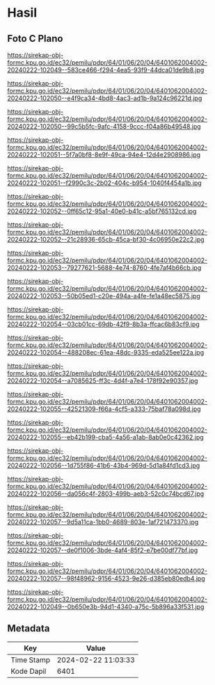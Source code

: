 # Hasil

## Foto C Plano

https://sirekap-obj-formc.kpu.go.id/ec32/pemilu/pdpr/64/01/06/20/04/6401062004002-20240222-102049--583ce466-f294-4ea5-93f9-44dca01de9b8.jpg

https://sirekap-obj-formc.kpu.go.id/ec32/pemilu/pdpr/64/01/06/20/04/6401062004002-20240222-102050--e4f9ca34-4bd8-4ac3-ad1b-9a124c96221d.jpg

https://sirekap-obj-formc.kpu.go.id/ec32/pemilu/pdpr/64/01/06/20/04/6401062004002-20240222-102050--99c5b5fc-9afc-4158-9ccc-f04a86b49548.jpg

https://sirekap-obj-formc.kpu.go.id/ec32/pemilu/pdpr/64/01/06/20/04/6401062004002-20240222-102051--5f7a0bf8-8e9f-49ca-94e4-12d4e2908986.jpg

https://sirekap-obj-formc.kpu.go.id/ec32/pemilu/pdpr/64/01/06/20/04/6401062004002-20240222-102051--f2990c3c-2b02-404c-b954-1040f4454a1b.jpg

https://sirekap-obj-formc.kpu.go.id/ec32/pemilu/pdpr/64/01/06/20/04/6401062004002-20240222-102052--0ff65c12-95a1-40e0-b41c-a5bf765132cd.jpg

https://sirekap-obj-formc.kpu.go.id/ec32/pemilu/pdpr/64/01/06/20/04/6401062004002-20240222-102052--21c28936-65cb-45ca-bf30-4c06950e22c2.jpg

https://sirekap-obj-formc.kpu.go.id/ec32/pemilu/pdpr/64/01/06/20/04/6401062004002-20240222-102053--79277621-5688-4e74-8760-4fe7af4b66cb.jpg

https://sirekap-obj-formc.kpu.go.id/ec32/pemilu/pdpr/64/01/06/20/04/6401062004002-20240222-102053--50b05ed1-c20e-494a-a4fe-fe1a48ec5875.jpg

https://sirekap-obj-formc.kpu.go.id/ec32/pemilu/pdpr/64/01/06/20/04/6401062004002-20240222-102054--03cb01cc-69db-42f9-8b3a-ffcac6b83cf9.jpg

https://sirekap-obj-formc.kpu.go.id/ec32/pemilu/pdpr/64/01/06/20/04/6401062004002-20240222-102054--488208ec-61ea-48dc-9335-eda525ee122a.jpg

https://sirekap-obj-formc.kpu.go.id/ec32/pemilu/pdpr/64/01/06/20/04/6401062004002-20240222-102054--a7085625-ff3c-4d4f-a7e4-178f92e90357.jpg

https://sirekap-obj-formc.kpu.go.id/ec32/pemilu/pdpr/64/01/06/20/04/6401062004002-20240222-102055--42521309-f66a-4cf5-a333-75baf78a098d.jpg

https://sirekap-obj-formc.kpu.go.id/ec32/pemilu/pdpr/64/01/06/20/04/6401062004002-20240222-102055--eb42b199-cba5-4a56-a1ab-8ab0e0c42362.jpg

https://sirekap-obj-formc.kpu.go.id/ec32/pemilu/pdpr/64/01/06/20/04/6401062004002-20240222-102056--1d755f86-41b6-43b4-969d-5d1a84fd1cd3.jpg

https://sirekap-obj-formc.kpu.go.id/ec32/pemilu/pdpr/64/01/06/20/04/6401062004002-20240222-102056--da056c4f-2803-499b-aeb3-52c0c74bcd67.jpg

https://sirekap-obj-formc.kpu.go.id/ec32/pemilu/pdpr/64/01/06/20/04/6401062004002-20240222-102057--9d5a11ca-1bb0-4689-803e-1af721473370.jpg

https://sirekap-obj-formc.kpu.go.id/ec32/pemilu/pdpr/64/01/06/20/04/6401062004002-20240222-102057--de0f1006-3bde-4af4-85f2-e7be00df77bf.jpg

https://sirekap-obj-formc.kpu.go.id/ec32/pemilu/pdpr/64/01/06/20/04/6401062004002-20240222-102057--98f48962-9156-4523-9e26-d385eb80edb4.jpg

https://sirekap-obj-formc.kpu.go.id/ec32/pemilu/pdpr/64/01/06/20/04/6401062004002-20240222-102049--0b650e3b-94d1-4340-a75c-5b896a33f531.jpg


## Metadata

| Key        | Value               |
| ---------- | ------------------- |
| Time Stamp | 2024-02-22 11:03:33 |
| Kode Dapil | 6401                |



